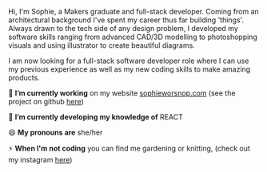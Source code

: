 Hi, I'm Sophie, a Makers graduate and full-stack developer. Coming from an architectural background I've spent my career thus far building 'things'. Always drawn to the tech side of any design problem, I developed my software skills ranging from advanced CAD/3D modelling to photoshopping visuals and using illustrator to create beautiful diagrams. 

I am now looking for a full-stack software developer role where I can use my previous experience as well as my new coding skills to make amazing products. 

 🔭  **I’m currently working** on my website [sophieworsnop.com](https://sophieworsnop.com) (see the project on github [here](www.github.com/sophiewo/sophieworsnop.com))

 🌱  **I’m currently developing my knowledge of** REACT

 😄  **My pronouns are**  she/her

 ⚡ **When I'm not coding** you can find me gardening or knitting, (check out my instagram [here](https://www.instagram.com/sophieknits_/))

